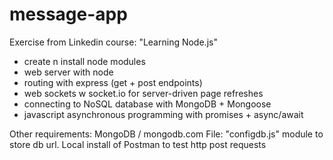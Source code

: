 # message-app
Exercise from Linkedin course: "Learning Node.js"
* create n install node modules
* web server with node
* routing with express (get + post endpoints)
* web sockets w socket.io for server-driven page refreshes
* connecting to NoSQL database with MongoDB + Mongoose
* javascript asynchronous programming with promises + async/await

Other requirements:
MongoDB / mongodb.com
File: "configdb.js" module to store db url.
Local install of Postman to test http post requests
